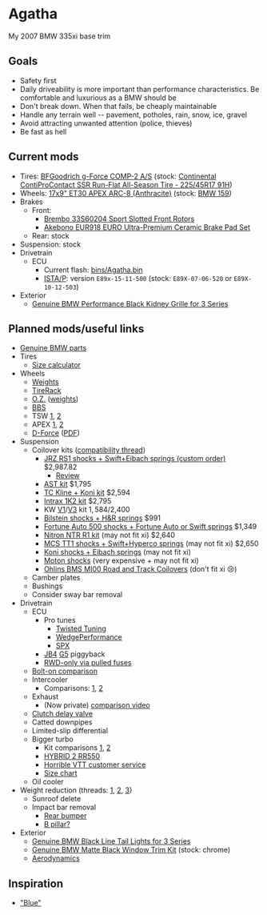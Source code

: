 # Agatha
My 2007 BMW 335xi base trim

## Goals
* Safety first
* Daily driveability is more important than performance characteristics. Be comfortable and luxurious as a BMW should be
* Don't break down. When that fails, be cheaply maintainable
* Handle any terrain well -- pavement, potholes, rain, snow, ice, gravel
* Avoid attracting unwanted attention (police, thieves)
* Be fast as hell

## Current mods
* Tires: [BFGoodrich g-Force COMP-2 A/S](http://www.tirerack.com/tires/tires.jsp?tireMake=BFGoodrich&tireModel=g-Force+COMP-2+A%2FS&partnum=445WR7GFC2ASXL) (stock: [Continental ContiProContact SSR Run-Flat All-Season Tire - 225/45R17 91H](https://www.tirerack.com/tires/tires.jsp?tireMake=Continental&tireModel=ContiProContact+SSR&partnum=245HR7CPCSSR))
* Wheels: [17x9" ET30 APEX ARC-8 (Anthracite)](http://www.apexraceparts.com/apex-products/e90-e92/17x9-ET30-APEX-ARC-8-Wheel.html) (stock: [BMW 159](http://www.bmwstylewheels.com/bmw/159))
* Brakes
  * Front:
    * [Brembo 33S60204 Sport Slotted Front Rotors](http://www.amazon.com/Brembo-33S60204-Slotted-3-Series-2007-2008/dp/B00BZ0T3RU)
    * [Akebono EUR918 EURO Ultra-Premium Ceramic Brake Pad Set](http://www.amazon.com/Akebono-EUR918-Ultra-Premium-Ceramic-Brake/dp/B0019HYQO4)
  * Rear: stock
* Suspension: stock
* Drivetrain
  * ECU
    * Current flash: [bins/Agatha.bin](bins/Agatha.bin)
    * [ISTA/P](PDFs/P3.57.0_ISTA-P%2BVERSION%2BAND%2BI-LEVEL%2BOVERVIEW.pdf): version `E89x-15-11-500` (stock: `E89X-07-06-520` or `E89X-10-12-503`)
* Exterior
  * [Genuine BMW Performance Black Kidney Grille for 3 Series](http://www.shopbmwusa.com/PRODUCT/2560/BMW-PERFORMANCE-BLACK-KIDNEY-GRILLE-FOR-3-SERIES)

## Planned mods/useful links
* [Genuine BMW parts](http://www.getbmwparts.com/parts/index.cfm?siteid=214672)
* Tires
  * [Size calculator](http://www.wheel-size.com/calc/?wheel1=225-45-17X8ET34&wheel2=225-45-17X9ET30&fcl=50mm&wcl=30mm&scl=50mm)
* Wheels
  * [Weights](https://dbkaplun.github.io/wheel-database/)
  * [TireRack](http://www.tirerack.com/wheels/results.jsp?sort=Weight&autoMake=BMW&autoModel=335xi+Sedan+Base+Model&autoYear=2007&autoModClar=With+OE+Metal+Valve+Stems)
  * [O.Z.](http://configurator.ozracing.com/GB/configurator/BMW/3/335xi%20xDrive/390X/-/-/81321196/) ([weights](http://measurespeed.com/oz-rims-wheel-weight.php))
  * [BBS](http://konfigurator.bbs.com/article/rims/car_selection/rim_selection/resetFilter/true/PKWIDCode/P00001530001476)
  * TSW [1](http://www.tsw.com/alloy-wheels-configurator/#!year=2007&make=BMW&model=328%20E90&size=17%20Inch%20Wheels&go=1&body=1&tab=wheels&page=1&color=19479&showallwheels=1&wheel=229&wheelimage=519), [2](http://fitment.tsw.com/alloy-wheels-fitment-guide-results.php?year=2007&make=BMW&model=328+E90)
  * APEX [1](http://www.apexraceparts.com/apex-products/e90-e92/#.VjyzZK6rTmE), [2](http://www.apexraceparts.com/apex-products/ARC-8-Wheels/)
  * [D-Force](http://www.bavauto.com/se1.asp?dept_id=413) ([PDF](https://philstireservice.com/wp-content/uploads/2012/01/D-Force-Wheels.pdf))
* Suspension
  * Coilover kits ([compatibility thread](http://www.e90post.com/forums/showthread.php?t=251639))
    * [JRZ RS1 shocks + Swift+Eibach springs (custom order)](https://store.vacmotorsports.com/jrz-rs-sport-bmw-3-series-e90e91e92e93-p3149.aspx) $2,987.82
      * [Review](http://www.e90post.com/forums/showthread.php?t=1012799)
    * [AST kit](http://www.ast-suspension.com/shop/shockabsorbers/4100/ast-1-way-4100-bmw-3-series-e90-e91-e93-detail) $1,795
    * [TC Kline + Koni kit](http://www.tcklineracing.com/webdocs/Items/Details690.cfm) $2,594
    * [Intrax 1K2 kit](http://en.intraxracing.nl/merken/bmw/e90,-e92,-e93-other-than-m3/bmw5675-1k2/) $2,795
    * KW [V1](http://www.tirerack.com/suspension/suspension.jsp?make=KW&model=Variant+1+Coil-Over&group=Variant+1+Coil-Over&partNum=KW10220048&autoMake=BMW&autoModel=335xi+Sedan+Base+Model&autoYear=2007&autoModClar=With+OE+Metal+Valve+Stems)/[V3](http://www.tirerack.com/suspension/suspension.jsp?make=KW&model=Variant+3+Coil-Over&group=Variant+3+Coil-Over&partNum=KW35220048&autoMake=BMW&autoModel=335xi+Sedan+Base+Model&autoYear=2007&autoModClar=With+OE+Metal+Valve+Stems) kit $1,584/$2,400
    * [Bilstein shocks + H&R springs](http://www.turnermotorsport.com/p-5394-e90-325xi328xi330xi335xi-sedan-hrbilstein-sport-suspension-package.aspx) $991
    * [Fortune Auto 500 shocks + Fortune Auto or Swift springs](https://www.vividracing.com/catalog/fortune-auto-series-coilovers-335xi-0708-p-150942707.html) $1,349
    * [Nitron NTR R1 kit](https://store.vacmotorsports.com/nitron---ntr-r1-coilover-systems-e9x--e8x-non-m-p2848.aspx) (may not fit xi) $2,640
    * [MCS TT1 shocks + Swift+Hyperco springs](http://www.vorshlag.com/product_info.php?cPath=0_332&products_id=707&osCsid=ad2b3910563b892ad919e38d29acaf4d) (may not fit xi) $2,650
    * [Koni shocks + Eibach springs](http://www.ground-control-store.com/products/category.php/CA=268) (may not fit xi)
    * [Moton shocks](http://motonsuspensiononline.com/index.php?main_page=product_info&cPath=15_2&products_id=7) (very expensive + may not fit xi)
    * [Ohlins BMS MI00 Road and Track Coilovers](http://www.amazon.com/Ohlins-MI00-Road-Track-Coilovers/dp/B004AC55VI) (don't fit xi :cry:)
  * Camber plates
  * Bushings
  * Consider sway bar removal
* Drivetrain
  * ECU
    * Pro tunes
      * [Twisted Tuning](https://www.facebook.com/twistedtuned)
      * [WedgePerformance](http://www.wedgeperformance.com/)
      * [SPX](http://www.e90post.com/forums/member.php?u=231532)
    * [JB4](http://www.burgertuning.com/jb4_pnp_BMW_performance_tuner.html) [G5](http://www.burgertuning.com/N54_JB4_upgrades.html) piggyback
    * [RWD-only via pulled fuses](http://www.e90post.com/forums/showthread.php?t=444973)
  * [Bolt-on comparison](http://blog.modbargains.com/5-ways-to-full-bolt-ons-for-bmw-n54/)
  * Intercooler
    * Comparisons: [1](http://mosselmanturbo.com/uploads/media/intercooler_test_Mosselman.pdf), [2](http://www.bimmerboost.com/showthread.php?19518-FMIC-Comparison-Thread)
  * Exhaust
    * (Now private) [comparison video](https://www.youtube.com/watch?v=bjN-akYIGg0)
  * [Clutch delay valve](https://www.ecstuning.com/BMW-E90-335xi-N54_3.0L/ES41456/)
  * Catted downpipes
  * Limited-slip differential
  * Bigger turbo
    * Kit comparisons [1](http://i.imgur.com/FekoyGw.png), [2](http://i.imgur.com/g5hF6Ok.png)
    * [HYBRID 2 RR550](http://www.hexonautowerks.com/products_detail_31.htm)
    * [Horrible VTT customer service](http://www.n54tech.com/forums/showthread.php?t=31229&page=2)
    * [Size chart](http://i.imgur.com/q20vMGg.png)
  * Oil cooler
* Weight reduction (threads: [1](http://www.m3post.com/forums/showthread.php?t=135122), [2](http://www.e90post.com/forums/showthread.php?t=627141), [3](http://www.e90post.com/forums/showthread.php?t=97922))
  * Sunroof delete
  * Impact bar removal
    * [Rear bumper](https://www.getbmwparts.com/parts/2007/BMW/335xi/Base?siteid=214672&vehicleid=203156&section=BODY%20HARDWARE&group=REAR%20BUMPER&subgroup=BUMPER%20%26%20COMPONENTS&component=Impact%20bar)
    * [B pillar?](http://www.getbmwparts.com/parts/2007/BMW/335xi/Base/?siteid=214672&vehicleid=203156&section=BODY%20HARDWARE&group=PILLARS%2C%20ROCKER%20%26%20FLOOR&subgroup=CENTER%20PILLAR%20%26%20ROCKER)
* Exterior
  * [Genuine BMW Black Line Tail Lights for 3 Series](http://www.shopbmwusa.com/PRODUCT/76/BMW-BLACK-LINE-TAIL-LIGHTS-FOR-3-SERIES)
  * [
Genuine BMW Matte Black Window Trim Kit](https://www.getbmwparts.com/partlocator/index.cfm?action=viewPrintablePage&partid=754177&siteid=214672&catalogid=4462) (stock: chrome)
  * [Aerodynamics](http://www.shopbmwusa.com/PERFORMANCE/BMW-M-PERFORMANCE/AERODYNAMIC-COMPONENTS/?Year=2007&Series=3%20Series)

## Inspiration
* ["Blue"](http://volvospeed.com/vs_forum/topic/148756-e90-update-roll-bar-content/)
